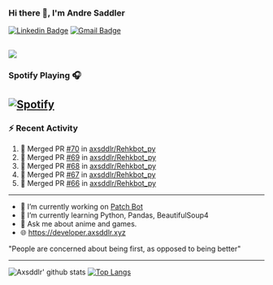 ### Hi there 👋, I'm Andre Saddler
[![Linkedin Badge](https://img.shields.io/badge/-andrexsaddler-blue?style=flat-square&logo=Linkedin&logoColor=white&link=https://www.linkedin.com/in/andrexsaddler/)](https://www.linkedin.com/in/andrexsaddler/)
[![Gmail Badge](https://img.shields.io/badge/-contact@rehkloos.com-c14438?style=flat-square&logo=Gmail&logoColor=white&link=mailto:contact@rehkloos.com)](mailto:contact@rehkloos.com)

![](https://komarev.com/ghpvc/?username=axsddlr&color=dc143c)
---
### Spotify Playing 🎧

[![Spotify](https://novatorem.rehkloos.vercel.app/api/spotify)](https://open.spotify.com/user/Rehkloos)
---

### :zap: Recent Activity

<!--START_SECTION:activity-->
1. 🎉 Merged PR [#70](https://github.com/axsddlr/Rehkbot_py/pull/70) in [axsddlr/Rehkbot_py](https://github.com/axsddlr/Rehkbot_py)
2. 🎉 Merged PR [#69](https://github.com/axsddlr/Rehkbot_py/pull/69) in [axsddlr/Rehkbot_py](https://github.com/axsddlr/Rehkbot_py)
3. 🎉 Merged PR [#68](https://github.com/axsddlr/Rehkbot_py/pull/68) in [axsddlr/Rehkbot_py](https://github.com/axsddlr/Rehkbot_py)
4. 🎉 Merged PR [#67](https://github.com/axsddlr/Rehkbot_py/pull/67) in [axsddlr/Rehkbot_py](https://github.com/axsddlr/Rehkbot_py)
5. 🎉 Merged PR [#66](https://github.com/axsddlr/Rehkbot_py/pull/66) in [axsddlr/Rehkbot_py](https://github.com/axsddlr/Rehkbot_py)
<!--END_SECTION:activity-->

---

- 🔭 I’m currently working on [Patch Bot](https://github.com/axsddlr/patch_bot)
- 🌱 I’m currently learning Python, Pandas, BeautifulSoup4
- 💬 Ask me about anime and games.
- 🌐 https://developer.axsddlr.xyz

"People are concerned about being first, as opposed to being better"

---
![Axsddlr' github stats](https://github-readme-stats.vercel.app/api?username=axsddlr&count_private=true)
[![Top Langs](https://github-readme-stats.vercel.app/api/top-langs/?username=axsddlr&layout=compact)](https://github.com/anuraghazra/github-readme-stats)

